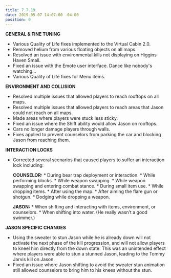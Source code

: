 ```yaml
---
title: 7.7.19
date: 2019-05-07 14:07:00 -04:00
position: 0
---
```


**GENERAL & FINE TUNING**
* Various Quality of Life fixes implemented to the Virtual Cabin 2.0.
* Removed helium from various floating objects on all maps.
* Resolved an issue with environmental kills not displaying on Higgins Haven Small.
* Fixed an issue with the Emote user interface. Dance like nobody's watching…
* Various Quality of Life fixes for Menu items.

**ENVIRONMENT AND COLLISION**
* Resolved multiple issues that allowed players to reach rooftops on all maps.
* Resolved multiple issues that allowed players to reach areas that Jason could not reach on all maps.
* Made areas where players were stuck less sticky.
* Fixed an issue where the Shift ability would allow Jason on rooftops.
* Cars no longer damage players through walls.
* Fixes applied to prevent counselors from parking the car and blocking Jason from reaching them.

**INTERACTION LOCKS**
* Corrected several scenarios that caused players to suffer an interaction lock including:

    **COUNSELOR:**
        * During bear trap deployment or interaction.
        * While performing blocks.
        * While weapon swapping.
        * While weapon swapping and entering combat stance.
        * During small item use.
        * While dropping items.
        * After using the map.
        * After aiming the flare gun or shotgun.
        * Dodging while dropping a weapon.

    **JASON:**
        * When shifting and interacting with items, environment, or counselors.
        * When shifting into water. (He really wasn’t a good swimmer.)

**JASON SPECIFIC CHANGES**
* Using the sweater to stun Jason while he is already down will not activate the next phase of the kill progression, and will not allow players to kneel him directly from the down state. This was an unintended effect where players were able to stun a stunned Jason, leading to the Tommy Jarvis kill on Jason.
* Fixed an issue where Jason shifting to avoid the sweater stun animation still allowed counselors to bring him to his knees without the stun.